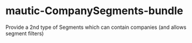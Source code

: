 # mautic-CompanySegments-bundle
Provide a 2nd type of Segments which can contain companies (and allows segment filters)
